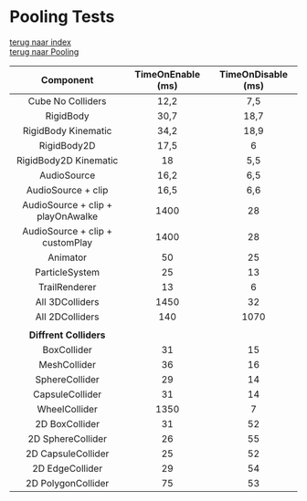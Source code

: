 # Pooling Tests

[terug naar index](/Index.md)   
[terug naar Pooling](/Scripting/Pooling.md)  

|Component|TimeOnEnable (ms)|TimeOnDisable (ms)|
|:--:|:--:|:--:|
|Cube No Colliders|12,2|7,5|
|RigidBody|30,7|18,7|
|RigidBody Kinematic|34,2|18,9|
|RigidBody2D|17,5|6|
|RigidBody2D Kinematic|18|5,5|
|AudioSource|16,2|6,5|
|AudioSource + clip|16,5|6,6|
|AudioSource + clip + playOnAwalke|1400|28|
|AudioSource + clip + customPlay|1400|28|
|Animator|50|25|
|ParticleSystem|25|13|
|TrailRenderer|13|6|
|All 3DColliders|1450|32|
|All 2DColliders|140|1070|
||||
|**Diffrent Colliders**|||
|BoxCollider|31|15|
|MeshCollider|36|16|
|SphereCollider|29|14|
|CapsuleCollider|31|14|
|WheelCollider|1350|7|
|2D BoxCollider|31|52|
|2D SphereCollider|26|55|
|2D CapsuleCollider|25|52|
|2D EdgeCollider|29|54|
|2D PolygonCollider|75|53|
